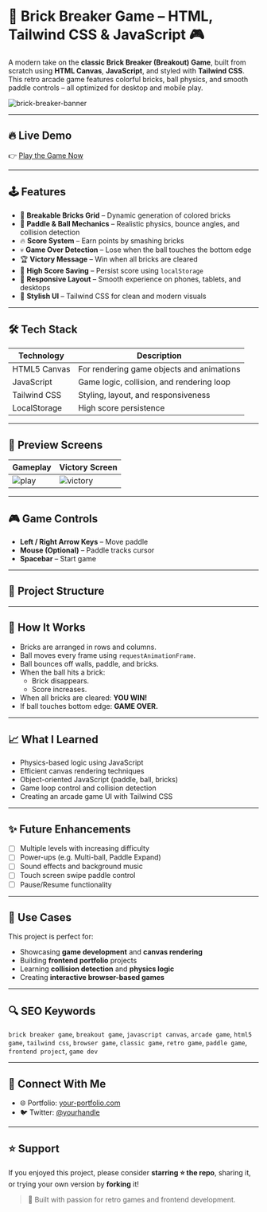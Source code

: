 # 🧱 Brick Breaker Game – HTML, Tailwind CSS & JavaScript 🎮

A modern take on the **classic Brick Breaker (Breakout) Game**, built from scratch using **HTML Canvas**, **JavaScript**, and styled with **Tailwind CSS**. This retro arcade game features colorful bricks, ball physics, and smooth paddle controls – all optimized for desktop and mobile play.

![brick-breaker-banner](https://your-image-url.com/banner.png)

---

## 🔥 Live Demo

👉 [Play the Game Now](https://brick-game-chi.vercel.app/)

---

## 🕹️ Features

- 🧱 **Breakable Bricks Grid** – Dynamic generation of colored bricks
- 🎯 **Paddle & Ball Mechanics** – Realistic physics, bounce angles, and collision detection
- 🔥 **Score System** – Earn points by smashing bricks
- 💀 **Game Over Detection** – Lose when the ball touches the bottom edge
- 🏆 **Victory Message** – Win when all bricks are cleared
- 💾 **High Score Saving** – Persist score using `localStorage`
- 📱 **Responsive Layout** – Smooth experience on phones, tablets, and desktops
- 🎨 **Stylish UI** – Tailwind CSS for clean and modern visuals

---

## 🛠️ Tech Stack

| Technology     | Description                               |
|----------------|-------------------------------------------|
| HTML5 Canvas   | For rendering game objects and animations |
| JavaScript     | Game logic, collision, and rendering loop |
| Tailwind CSS   | Styling, layout, and responsiveness       |
| LocalStorage   | High score persistence                    |

---

## 📸 Preview Screens

| Gameplay | Victory Screen |
|----------|----------------|
| ![play](https://your-image-url.com/gameplay.png) | ![victory](https://your-image-url.com/victory.png) |

---

## 🎮 Game Controls

- **Left / Right Arrow Keys** – Move paddle
- **Mouse (Optional)** – Paddle tracks cursor
- **Spacebar** – Start game

---

## 📂 Project Structure


---

## 🧠 How It Works

- Bricks are arranged in rows and columns.
- Ball moves every frame using `requestAnimationFrame`.
- Ball bounces off walls, paddle, and bricks.
- When the ball hits a brick:
  - Brick disappears.
  - Score increases.
- When all bricks are cleared: **YOU WIN!**
- If ball touches bottom edge: **GAME OVER.**

---

## 📈 What I Learned

- Physics-based logic using JavaScript
- Efficient canvas rendering techniques
- Object-oriented JavaScript (paddle, ball, bricks)
- Game loop control and collision detection
- Creating an arcade game UI with Tailwind CSS

---

## ✨ Future Enhancements

- [ ] Multiple levels with increasing difficulty
- [ ] Power-ups (e.g. Multi-ball, Paddle Expand)
- [ ] Sound effects and background music
- [ ] Touch screen swipe paddle control
- [ ] Pause/Resume functionality

---

## 📌 Use Cases

This project is perfect for:

- Showcasing **game development** and **canvas rendering**
- Building **frontend portfolio** projects
- Learning **collision detection** and **physics logic**
- Creating **interactive browser-based games**

---

## 🔍 SEO Keywords

`brick breaker game`, `breakout game`, `javascript canvas`, `arcade game`, `html5 game`, `tailwind css`, `browser game`, `classic game`, `retro game`, `paddle game`, `frontend project`, `game dev`

---

## 🙌 Connect With Me

- 🌐 Portfolio: [your-portfolio.com](https://my-portfolio-two-eta-13.vercel.app/)  
- 🐦 Twitter: [@yourhandle](https://x.com/Elitetech25)  

---

## ⭐ Support

If you enjoyed this project, please consider **starring ⭐ the repo**, sharing it, or trying your own version by **forking** it!

> 🎉 Built with passion for retro games and frontend development.
